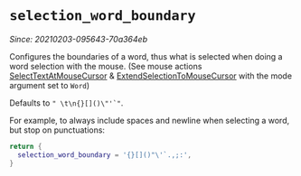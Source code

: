 # `selection_word_boundary`

*Since: 20210203-095643-70a364eb*

Configures the boundaries of a word, thus what is selected when doing
a word selection with the mouse.
(See mouse actions [SelectTextAtMouseCursor](../keyassignment/SelectTextAtMouseCursor.md) & [ExtendSelectionToMouseCursor](../keyassignment/ExtendSelectionToMouseCursor.md) with the mode argument set to `Word`)

Defaults to ``" \t\n{}[]()\"'`"``.

For example, to always include spaces and newline when selecting a word, but stop on punctuations:
```lua
return {
  selection_word_boundary = '{}[]()"\'`.,;:',
}
```
